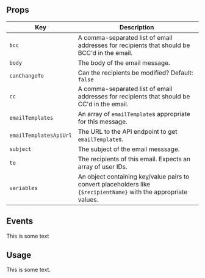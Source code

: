 ## Props

| Key | Description |
| --- | --- |
| `bcc` | A comma-separated list of email addresses for recipients that should be BCC'd in the email. |
| `body` | The body of the email message. |
| `canChangeTo` | Can the recipients be modified? Default: `false` |
| `cc` | A comma-separated list of email addresses for recipients that should be CC'd in the email. |
| `emailTemplates` | An array of `emailTemplate`s appropriate for this message. |
| `emailTemplatesApiUrl` | The URL to the API endpoint to get `emailTemplate`s. |
| `subject` | The subject of the email messsage. |
| `to` | The recipients of this email. Expects an array of user IDs. |
| `variables` | An object containing key/value pairs to convert placeholders like `{$recipientName}` with the appropriate values. |

## Events

This is some text

## Usage

This is some text.